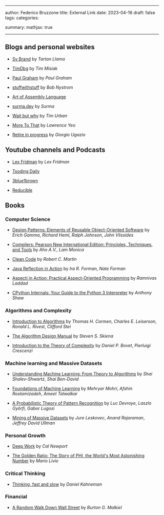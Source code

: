  ---

author: Federico Bruzzone
title: External Link
date: 2023-04-16
draft: false
tags:
categories:

summary:
mathjax: true

---

## Blogs and personal websites

- [Sy Brand](https://blog.tartanllama.xyz/) by *Tartan Llama*

- [TimDbg](https://www.timdbg.com/) by *Tim Misiak*

- [Paul Graham](http://www.paulgraham.com/) by *Paul Graham*

- [stuffwithstuff](https://stuffwithstuff.com/) by *Bob Nystrom*

- [Art of Assembly Language](https://www.plantation-productions.com/Webster/www.artofasm.com/Linux/HTML/AoATOC.html)

- [surma.dev](https://surma.dev/) by *Surma*

- [Wait but why](https://waitbutwhy.com/) by *Tim Urban*

- [More To That](https://moretothat.com/) by *Lawrence Yeo*

- [Retire in progress](https://retireinprogress.com/) by *Giorgio Ugazio*

## Youtube channels and Podcasts

- [Lex Fridman](https://www.youtube.com/@lexfridman) by *Lex Fridman*

- [Tsoding Daily](https://www.youtube.com/@TsodingDaily)

- [3blue1brown](https://www.youtube.com/@3blue1brown)

- [Reducible](https://www.youtube.com/@Reducible)

## Books

### Computer Science

- [Design Patterns: Elements of Reusable Object-Oriented Software](https://www.amazon.it/Design-Patterns-Elements-Reusable-Object-Oriented/dp/0201633612/ref=sr_1_1?__mk_it_IT=%C3%85M%C3%85%C5%BD%C3%95%C3%91&crid=1GE19E9JLRL1U&keywords=design+patterns&qid=1681857194&s=books&sprefix=design+patterns%2Cstripbooks%2C82&sr=1-1) by *Erich Gamma*, *Richard Heml*, *Ralph Johnson*, *John Vlissides*

- [Compilers: Pearson New International Edition: Principles, Techniques, and Tools](https://www.amazon.it/Compilers-Pearson-New-International-V-Aho/dp/1292024348/ref=sr_1_1?__mk_it_IT=%C3%85M%C3%85%C5%BD%C3%95%C3%91&crid=1RS70ISH7YP8V&keywords=the+compilers&qid=1681857340&s=books&sprefix=the+compilers%2Cstripbooks%2C90&sr=1-1) by *Aho A.V.*, *Lam Monica*

- [Clean Code](https://www.amazon.it/Clean-Code-Handbook-Software-Craftsmanship/dp/0132350882) by *Robert C. Martin*

- [Java Reflection in Action](https://www.amazon.it/Java-Reflection-Action-Ira-Forman/dp/1932394184/ref=sr_1_1?__mk_it_IT=%C3%85M%C3%85%C5%BD%C3%95%C3%91&crid=1R3J46CTI8PC2&keywords=java+reflection+in+action&qid=1683041661&sprefix=java+reflection+in+action%2Caps%2C299&sr=8-1) by *Ira R. Forman*, *Nate Forman*

- [Aspectj in Action: Practical Aspect-Oriented Programming](https://www.amazon.it/Aspectj-Action-Practical-Aspect-Oriented-Programming/dp/1930110936/ref=sr_1_1?__mk_it_IT=%C3%85M%C3%85%C5%BD%C3%95%C3%91&crid=3RDDUA2VG0PVL&keywords=java+aspecti+in+action&qid=1683041777&sprefix=java+aspectj+in+action%2Caps%2C97&sr=8-1) by *Ramnivas Laddad*

- [CPython Internals: Your Guide to the Python 3 Interpreter](https://www.amazon.it/CPython-Internals-Guide-Python-Interpreter/dp/1775093344/ref=sr_1_3?__mk_it_IT=%C3%85M%C3%85%C5%BD%C3%95%C3%91&crid=3A0ATYIFTF4G8&keywords=python+internals&qid=1683041838&sprefix=python+internals%2Caps%2C113&sr=8-3) by *Anthony Shaw*

### Algorithms and Complexity

- [Introduction to Algorithms](https://www.amazon.it/Introduction-Algorithms-fourth-Thomas-Cormen/dp/026204630X/ref=sr_1_1?keywords=introduction+to+algorithms&qid=1686174546&sprefix=algoruthms%2Caps%2C97&sr=8-1) by *Thomas H. Cormen*, *Charles E. Leiserson*, *Ronald L. Rivest*, *Clifford Stei*

- [The Algorithm Design Manual](https://www.amazon.it/Algorithm-Design-Manual-Steven-Skiena/dp/1849967202/ref=sr_1_13?keywords=algorithm+and+data+structure&qid=1686174658&sprefix=algorithm+and+%2Caps%2C93&sr=8-13) by *Steven S. Skiena*

- [Introduction to the Theory of Complexity](https://www.amazon.com/Introduction-Complexity-Prentice-International-Computer/dp/0139153802) by *Daniel P. Bovet*, *Pierluigi Crescenzi*

### Machine learning and Massive Datasets

- [Understanding Machine Learning: From Theory to Algorithms](https://www.amazon.com/Understanding-Machine-Learning-Theory-Algorithms/dp/1107057132) by *Shai Shalev-Shwartz*, *Shai Ben-David*

- [Foundations of Machine Learning](https://www.amazon.com/Foundations-Machine-Learning-Mehryar-Mohri/dp/0262039400/ref=dp_ob_title_bk) by *Mehryar Mohri*, *Afshin Rostamizadeh*, *Ameet Talwalkar*

- [A Probabilistic Theory of Pattern Recognition](https://www.amazon.com/gp/product/0387946187/qid=1147380685/sr=1-2/ref=sr_1_2/102-8626944-0281702?s=books&v=glance&n=283155) by *Luc Devroye*, *Laszlo Györfi*, *Gabor Lugosi*

- [Mining of Massive Datasets](https://www.amazon.it/Mining-Massive-Datasets-Jure-Leskovec/dp/1108476341/ref=sr_1_1?__mk_it_IT=%C3%85M%C3%85%C5%BD%C3%95%C3%91&crid=FGU0LVZC3VTO&keywords=massive+datasets&qid=1681857533&s=books&sprefix=massive+datasets%2Cstripbooks%2C81&sr=1-1) by *Jure Leskovec*, *Anand Rajaraman*, *Jeffrey David Ullman* 

### Personal Growth

- [Deep Work](https://www.amazon.it/Deep-Work-Focused-Success-Distracted/dp/1455586676/ref=tmm_pap_swatch_0?_encoding=UTF8&qid=1681856898&sr=1-2) by *Cal Newport*

- [The Golden Ratio: The Story of PHI, the World's Most Astonishing Number](https://www.amazon.it/Golden-Ratio-Worlds-Astonishing-English-ebook/dp/B001L4Z6Q2/ref=sr_1_4?__mk_it_IT=%C3%85M%C3%85%C5%BD%C3%95%C3%91&crid=SIIIUKXYHYHO&keywords=Golden+ratio&qid=1681857662&s=books&sprefix=golden+ratio%2Cstripbooks%2C87&sr=1-4) by *Mario Livio*

### Critical Thinking

- [Thinking, fast and slow](https://www.amazon.it/Thinking-Fast-Slow-Daniel-Kahneman/dp/0141033576/ref=sr_1_1?keywords=thinking+fast+and+slow&qid=1681857035&s=books&sprefix=thinking%2Cstripbooks%2C90&sr=1-1) by *Daniel Kahneman*

### Financial

- [A Random Walk Down Wall Street](https://www.amazon.it/Random-Walk-Down-Wall-Street/dp/0393358380/ref=sr_1_1?keywords=a+random+walk+down+wall+street&qid=1681856978&s=books&sprefix=a+rand%2Cstripbooks%2C87&sr=1-1) by *Burton G. Malkiel*

